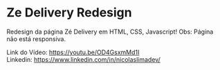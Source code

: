 # Ze Delivery Redesign
Redesign da página Zé Delivery em HTML, CSS, Javascript! 
Obs: Página não está responsiva. 

Link do Vídeo: https://youtu.be/OD4GsxmMd1I </br>
Linkedin: https://www.linkedin.com/in/nicolaslimadev/
